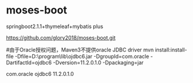 # moses-boot
springboot2.1.1+thymeleaf+mybatis plus

https://github.com/glory2018/moses-boot.git


#由于Oracle授权问题，Maven3不提供oracle JDBC driver
mvn install:install-file -Dfile=D:\program\lib\ojdbc6.jar -DgroupId=com.oracle -DartifactId=ojdbc6 -Dversion=11.2.0.1.0 -Dpackaging=jar

<!-- 添加oracle驱动依赖 -->
<dependency>
<groupId>com.oracle</groupId>
<artifactId>ojdbc6</artifactId>
<version>11.2.0.1.0</version>
</dependency>
